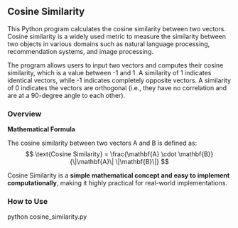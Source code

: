 ## Cosine Similarity

This Python program calculates the cosine similarity between two vectors. Cosine similarity is a widely used metric to measure the similarity between two objects in various domains such as natural language processing, recommendation systems, and image processing.

The program allows users to input two vectors and computes their cosine similarity, which is a value between -1 and 1. A similarity of 1 indicates identical vectors, while -1 indicates completely opposite vectors. A similarity of 0 indicates the vectors are orthogonal (i.e., they have no correlation and are at a 90-degree angle to each other).

### Overview


**Mathematical Formula**

The cosine similarity between two vectors A and B is defined as:
$$
\text{Cosine Similarity} = \frac{\mathbf{A} \cdot \mathbf{B}}{\|\mathbf{A}\| \|\mathbf{B}\|}
$$


Cosine Similarity is a **simple mathematical concept and easy to implement computationally**, making it highly practical for real-world implementations.



### How to Use 

python cosine_similarity.py

